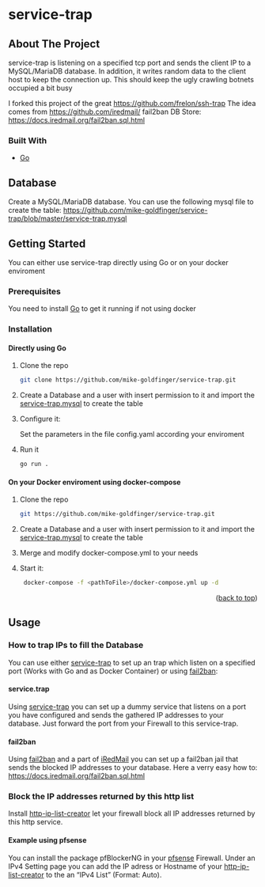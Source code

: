 # service-trap 
<!-- ABOUT THE PROJECT -->

## About The Project

service-trap is listening on a specified tcp port and sends the client IP to a MySQL/MariaDB database. In addition, it writes random data to the client host to keep the connection up. This should keep the ugly crawling botnets occupied a bit busy

I forked this project of the great https://github.com/frelon/ssh-trap
The idea comes from https://github.com/iredmail/ fail2ban DB Store: https://docs.iredmail.org/fail2ban.sql.html

### Built With

* [Go](https://golang.org/)

## Database

Create a MySQL/MariaDB database. You can use the following mysql file to create the table: https://github.com/mike-goldfinger/service-trap/blob/master/service-trap.mysql

<!-- GETTING STARTED -->
## Getting Started

You can either use service-trap directly using Go or on your docker enviroment

### Prerequisites

You need to install [Go](https://golang.org/) to get it running if not using docker

### Installation

#### Directly using Go

1. Clone the repo
   ```sh
   git clone https://github.com/mike-goldfinger/service-trap.git
   ```

2. Create a Database and a user with insert permission to it and import the [service-trap.mysql](https://github.com/mike-goldfinger/service-trap/blob/master/service-trap.mysql) to create the table
  
3. Configure it:
   
   Set the parameters in the file config.yaml according your enviroment
   
4. Run it
   ```sh
   go run .
   ```

#### On your Docker enviroment using docker-compose

1. Clone the repo
   ```sh
   git https://github.com/mike-goldfinger/service-trap.git
   ```
2. Create a Database and a user with insert permission to it and import the [service-trap.mysql](https://github.com/mike-goldfinger/service-trap/blob/master/service-trap.mysql) to create the table

3. Merge and modify docker-compose.yml to your needs

4. Start it:
   ```sh
	docker-compose -f <pathToFile>/docker-compose.yml up -d
   ```

<p align="right">(<a href="#top">back to top</a>)</p>

<!-- USAGE EXAMPLES -->
## Usage

### How to trap IPs to fill the Database 

You can use either [service-trap](https://github.com/mike-goldfinger/service-trap) to set up an trap which listen on a specified port (Works with Go and as Docker Container) or using [fail2ban](https://github.com/fail2ban/fail2ban):

#### service.trap

Using [service-trap](https://github.com/mike-goldfinger/service-trap) you can set up a dummy service that listens on a port you have configured and sends the gathered IP addresses to your database. Just forward the port from your Firewall to this service-trap.

#### fail2ban

Using [fail2ban](https://github.com/fail2ban/fail2ban) and a part of [iRedMail](https://github.com/iredmail/iRedMail/)  you can set up a fail2ban jail that sends the blocked IP addresses to your database. Here a verry easy how to:  https://docs.iredmail.org/fail2ban.sql.html

### Block the IP addresses returned by this http list

Install [http-ip-list-creator](https://github.com/mike-goldfinger/http-ip-list-creator) let your firewall block all IP addresses returned by this http service.

#### Example using pfsense

You can install the package pfBlockerNG in your [pfsense](https://github.com/pfsense/pfsense) Firewall. Under an IPv4 Setting page you can add the IP adress or Hostname of your [http-ip-list-creator](https://github.com/mike-goldfinger/http-ip-list-creator) to the an “IPv4 List” (Format: Auto).  
